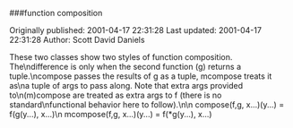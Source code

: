 ###function composition

Originally published: 2001-04-17 22:31:28
Last updated: 2001-04-17 22:31:28
Author: Scott David Daniels

These two classes show two styles of function composition.  The\ndifference is only when the second function (g) returns a tuple.\ncompose passes the results of g as a tuple, mcompose treats it as\na tuple of args to pass along.  Note that extra args provided to\n(m)compose are treated as extra args to f (there is no standard\nfunctional behavior here to follow).\n\n    compose(f,g, x...)(y...) = f(g(y...), x...)\n   mcompose(f,g, x...)(y...) = f(*g(y...), x...)